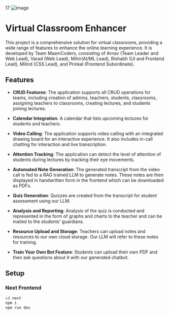 17
![image](https://res.cloudinary.com/db670bhmc/image/upload/v1712339873/lbue4xclbby7r6wyhjxm.png)

# Virtual Classroom Enhancer

This project is a comprehensive solution for virtual classrooms, providing a wide range of features to enhance the online learning experience. It is developed by Team MaamCoders, consisting of Arnav (Team Leader and Web Lead), Varad (Web Lead), Mihir(AI/ML Lead), Rishabh (UI and Frontend Lead), Milind (CSS Lead), and Prinkal (Frontend Subordinate).

## Features

- **CRUD Features**: The application supports all CRUD operations for teams, including creation of admins, teachers, students, classrooms, assigning teachers to classrooms, creating lectures, and students joining lectures.

- **Calendar Integration**: A calendar that lists upcoming lectures for students and teachers.

- **Video Calling**: The application supports video calling with an integrated drawing board for an interactive experience. It also includes in-call chatting for interaction and live transcription.

- **Attention Tracking**: The application can detect the level of attention of students during lectures by tracking their eye movements.

- **Automated Note Generation**: The generated transcript from the video call is fed to a RAG trained LLM to generate notes. These notes are then displayed in handwritten form in the frontend which can be downloaded as PDFs.

- **Quiz Generation**: Quizzes are created from the transcript for student assessment using our LLM.

- **Analysis and Reporting**: Analysis of the quiz is conducted and represented in the form of graphs and charts to the teacher and can be mailed to the students' guardians.

- **Resource Upload and Storage**: Teachers can upload notes and resources to our own cloud storage. Our LLM will refer to these notes for training.

- **Train Your Own Bot Feature**: Students can upload their own PDF and then ask questions about it with our generated chatbot.

## Setup

### Next Frontend

```bash
cd next
npm i
npm run dev
